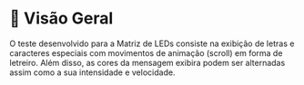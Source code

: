 # 📌 Visão Geral 

O teste desenvolvido para a Matriz de LEDs consiste na exibição de letras e caracteres especiais 
com movimentos de animação (scroll) em forma de letreiro. Além disso, as cores da mensagem exibira 
podem ser alternadas assim como a sua intensidade e velocidade. 

